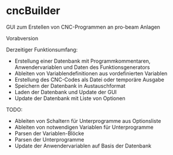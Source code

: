 # cncBuilder
GUI zum Erstellen von CNC-Programmen an pro-beam Anlagen

Vorabversion

Derzeitiger Funktionsumfang: 
- Erstellung einer Datenbank mit Programmkommentaren, Anwendervariablen und Daten des Funktionsgenerators
- Ableiten von Variablendefinitionen aus vordefinierten Variablen
- Erstellung des CNC-Codes als Datei oder temporäre Ausgabe
- Speichern der Datenbank in Austauschformat
- Laden der Datenbank und Update der GUI
- Update der Datenbank mit Liste von Optionen


TODO: 
- Ableiten von Schaltern für Unterprogramme aus Optionsliste
- Ableiten von notwendigen Variablen für Unterprogramme
- Parsen der Variablen-Blöcke
- Parsen der Unterprogramme
- Update der Anwendervariablen auf Basis der Datenbank
